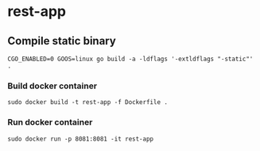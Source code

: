 # rest-app

## Compile static binary
```
CGO_ENABLED=0 GOOS=linux go build -a -ldflags '-extldflags "-static"' .
```

### Build docker container
```
sudo docker build -t rest-app -f Dockerfile .
```

### Run docker container
```
sudo docker run -p 8081:8081 -it rest-app
```
